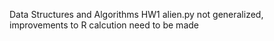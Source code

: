 Data Structures and Algorithms HW1
alien.py not generalized, improvements to R calcution need to be made
